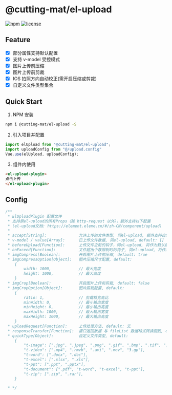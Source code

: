 # @cutting-mat/el-upload

[![npm](https://img.shields.io/npm/v/@cutting-mat/el-upload.svg)](https://www.npmjs.com/package/@cutting-mat/el-upload) [![license](https://img.shields.io/github/license/cutting-mat/el-upload.svg)]()

## Feature

- [x] 部分属性支持默认配置
- [x] 支持 v-model 受控模式
- [x] 图片上传前压缩
- [x] 图片上传前剪裁
- [x] IOS 拍照方向自动校正(需开启压缩或剪裁)
- [x] 自定义文件类型集合

## Quick Start

1. NPM 安装

```bash
npm i @cutting-mat/el-upload -S
```

2. 引入项目并配置

```js
import elUpload from "@cutting-mat/el-upload";
import uploadConfig from "@/upload.config"
Vue.use(elUpload, uploadConfig);

```

3. 组件内使用

```html
<el-upload-plugin>
点击上传
</el-upload-plugin>
```

## Config

``` js
/**
 * ElUploadPlugin 配置文件 
 * 支持原el-upload的所有Props（除 http-request 以外），额外支持以下配置
 * (el-upload文档: https://element.eleme.cn/#/zh-CN/component/upload)
 * 
 * accept[String]:              允许上传的文件类型, 同el-upload, 额外支持自定义文件类型（见下方 quickType ）
 * v-model / value[Array]:      已上传文件数据, 同el-upload, default: []
 * beforeUpload[Function]:      上传文件之前的钩子，同el-upload, 将作为默认配置，可以被组件配置覆盖
 * onExceed[Function]:          文件超出个数限制时的钩子, 同el-upload, 将作为默认配置，可以被组件配置覆盖
 * imgCompress[Boolean]:        开启图片上传前压缩, default: true
 * imgCompressOption[Object]:   图片压缩尺寸配置, default: 
    {
        width: 1000,            // 最大宽度
        height: 1000,           // 最大高度
    }
 * imgCrop[Boolean]:            开启图片上传前剪裁, default: false
 * imgCropOption[Object]:       图片剪裁配置, default: 
    {
        ratio: 1,               // 剪裁框宽高比
        minWidth: 0,            // 最小输出宽度
        minHeight: 0,           // 最小输出高度
        maxWidth: 1000,         // 最大输出宽度
        maxHeight: 1000,        // 最大输出高度
    }
 * uploadRequest[Function]:     上传处理方法, default: 无
 * responseTransfer[Function]:  接口返回数据 与 fileList 数据格式转换函数, default: (response) => return response;
 * quickType[Object]:           自定义文件类型, default: 
    {
        "t-image": [".jpg", ".jpeg", ".png", ".gif", ".bmp", ".tif", ".webp"],
        "t-video": [".mp4", ".rmvb", ".avi", ".mov", "3.gp"],
        "t-word": [".docx", ".doc"],
        "t-excel": [".xlsx", ".xls"],
        "t-ppt": [".ppt", ".pptx"],
        "t-document": [".pdf", "t-word", "t-excel", "t-ppt"],
        "t-zip": [".zip", ".rar"],
    }

 * */

```
